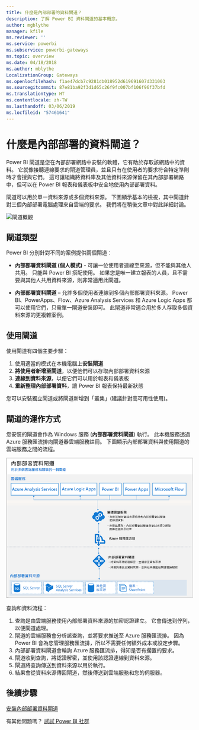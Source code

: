 ```yaml
---
title: 什麼是內部部署的資料閘道？
description: 了解 Power BI 資料閘道的基本概念。
author: mgblythe
manager: kfile
ms.reviewer: ''
ms.service: powerbi
ms.subservice: powerbi-gateways
ms.topic: overview
ms.date: 04/18/2018
ms.author: mblythe
LocalizationGroup: Gateways
ms.openlocfilehash: f1ae47dcb7c9281db018952d619691607d331003
ms.sourcegitcommit: 87e81ba92f3d1d65c26f9fc007bf106f96f37bfd
ms.translationtype: HT
ms.contentlocale: zh-TW
ms.lasthandoff: 03/06/2019
ms.locfileid: "57461641"
---
```

# <a name="what-are-on-premises-data-gateways"></a>什麼是內部部署的資料閘道？

Power BI 閘道是您在內部部署網路中安裝的軟體，它有助於存取該網路中的資料。 它就像接聽連線要求的閘道管理員，並且只有在使用者的要求符合特定準則時才會授與它們。 這可讓組織將資料庫及其他資料來源保留在其內部部署網路中，但可以在 Power BI 報表和儀表板中安全地使用內部部署資料。

閘道可以用於單一資料來源或多個資料來源。 下圖顯示基本的檢視，其中閘道針對三個內部部署電腦處理來自雲端的要求。 我們將在稍後文章中對此詳細討論。

![閘道概觀](media/service-gateway-getting-started/gateway-overview.png)

## <a name="types-of-gateways"></a>閘道類型

Power BI 分別針對不同的案例提供兩個閘道：

* **內部部署資料閘道 (個人模式)** - 可讓一位使用者連線至來源，但不能與其他人共用。 只能與 Power BI 搭配使用。 如果您是唯一建立報表的人員，且不需要與其他人共用資料來源，則非常適用此閘道。

* **內部部署資料閘道** – 允許多個使用者連線到多個內部部署資料來源。 Power BI、PowerApps、Flow、Azure Analysis Services 和 Azure Logic Apps 都可以使用它們，只需單一閘道安裝即可。 此閘道非常適合用於多人存取多個資料來源的更複雜案例。 

## <a name="using-a-gateway"></a>使用閘道

使用閘道有四個主要步驟：

1. 使用適當的模式在本機電腦上**安裝閘道**
2. **將使用者新增至閘道**，以便他們可以存取內部部署資料來源
3. **連線到資料來源**，以便它們可以用於報表和儀表板
4. **重新整理內部部署資料**，讓 Power BI 報表保持最新狀態

您可以安裝獨立閘道或將閘道新增到「叢集」(建議針對高可用性使用)。

## <a name="how-gateways-work"></a>閘道的運作方式

您安裝的閘道會作為 Windows 服務 (**內部部署資料閘道**) 執行。 此本機服務透過 Azure 服務匯流排向閘道器雲端服務註冊。 下圖顯示內部部署資料與使用閘道的雲端服務之間的流程。

![圖表與閘道資料流程](media/service-gateway-getting-started/gateway-how-it-works.png)

查詢和資料流程：

1. 查詢是由雲端服務使用內部部署資料來源的加密認證建立。 它會傳送到佇列，以便閘道處理。
2. 閘道的雲端服務會分析該查詢，並將要求推送至 Azure 服務匯流排。 因為 Power BI 會為您管理服務匯流排，所以不需要任何額外成本或設定步驟。
3. 內部部署資料閘道會輪詢 Azure 服務匯流排，得知是否有擱置的要求。
4. 閘道收到查詢，將認證解密，並使用該認證連線到資料來源。
5. 閘道將查詢傳送到資料來源以用於執行。
6. 結果會從資料來源傳回閘道，然後傳送到雲端服務和您的伺服器。

## <a name="next-steps"></a>後續步驟
[安裝內部部署資料閘道](service-gateway-install.md)

有其他問題嗎？ [試試 Power BI 社群](http://community.powerbi.com/)

